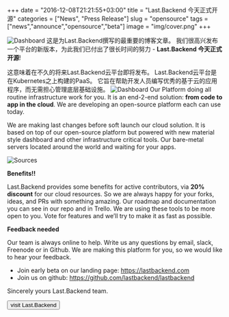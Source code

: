 +++
date = "2016-12-08T21:21:55+03:00"
title = "Last.Backend 今天正式开源"
categories = ["News", "Press Release"]
slug = "opensource"
tags = ["news","announce","opensource","beta"]
image = "img/cover.png"
+++

![Dashboard](/img/announce/pr_im_0_3.png)
这是为Last.Backend撰写的最重要的博客文章。 我们很高兴发布一个平台的新版本，为此我们已付出了很长时间的努力 - **Last.Backend 今天正式开源**!

这意味着在不久的将来Last.Backend云平台即将发布。 Last.Backend云平台是在Kubernetes之上构建的PaaS。 它旨在帮助开发人员编写优秀的基于云的应用程序，而无需担心管理底层基础设施。
![Dashboard](/img/announce/pr_im_4.png)
Our Platform doing all routine infrastructure work for you. It is an end-2-end solution: **from code to app in the cloud**. We are developing an open-source platform each can use today.

We are making last changes before soft launch our cloud solution. 
It is based on top of our open-source platform but powered with new material style dashboard and other infrastructure critical tools.
Our bare-metal servers located around the world and waiting for your apps. 

![Sources](/img/announce/cli_3.gif)

**Benefits!!**

Last.Backend provides some benefits for active contributors, via **20% discount** for our cloud resources. So we are always happy for your forks, ideas, and PRs with something amazing.
Our roadmap and documentation you can see in our repo and in Trello. We are using these tools to be more open to you. Vote for features and we’ll try to make it as fast as possible.

**Feedback needed**

Our team is always online to help. Write us any questions by email, slack, Freenode or in Github. We are making this platform for you, so we would like to hear your feedback.

- Join early beta on our landing page: https://lastbackend.com
- Join us on github: https://github.com/lastbackend/lastbackend 

Sincerely yours Last.Backend team.

<div class="text-center">
  <a href="https://lastbackend.com" target="_blank">
    <button class="btn-primary">visit Last.Backend</button>
  </a>
</div>
